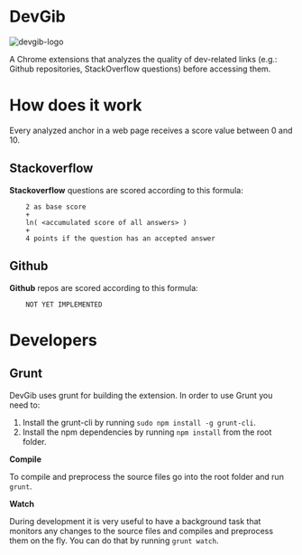 DevGib
======

![devgib-logo](https://raw.github.com/iic-ninjas/DevGib/master/assets/icons/icon128.png)

A Chrome extensions that analyzes the quality of dev-related links (e.g.: Github repositories, StackOverflow questions) before accessing them.

# How does it work #

Every analyzed anchor in a web page receives a score value between 0 and 10.

## Stackoverflow ##

__Stackoverflow__ questions are scored according to this formula:

```
    2 as base score
    +
    ln( <accumulated score of all answers> )
    +
    4 points if the question has an accepted answer
```

## Github ##

__Github__ repos are scored according to this formula:

```
    NOT YET IMPLEMENTED
```

# Developers

## Grunt ##

DevGib uses grunt for building the extension. In order to use Grunt you need to:

1. Install the grunt-cli by running ```sudo npm install -g grunt-cli```.
2. Install the npm dependencies by running ```npm install``` from the root folder.

__Compile__

To compile and preprocess the source files go into the root folder and run ```grunt```.

__Watch__

During development it is very useful to have a background task that monitors any changes to the source files and compiles and preprocess them on the fly. You can do that by running ```grunt watch```.
